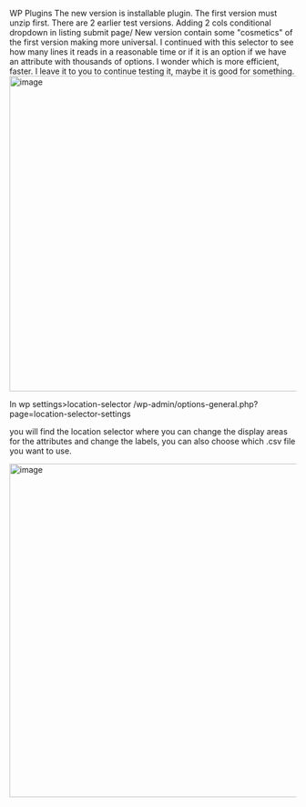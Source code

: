 WP Plugins
The new version is installable plugin.
The first version must unzip first. There are 2 earlier test versions.
Adding 2 cols conditional dropdown in listing submit page/
New version contain some "cosmetics" of the first version making more universal.
I continued with this selector to see how many lines
it reads in a reasonable time or if it is
an option if we have an attribute with thousands of options.
I wonder which is more efficient, faster.
I leave it to you to continue testing it, maybe it is good for something.
<img width="873" height="554" alt="image" src="https://github.com/user-attachments/assets/4880aa7b-3084-42a2-9ca0-086b8bab849d" />


In wp settings>location-selector
/wp-admin/options-general.php?page=location-selector-settings

you will find the location selector where you can change
the display areas for the attributes and change the labels,
you can also choose which .csv file you want to use.

<img width="1258" height="586" alt="image" src="https://github.com/user-attachments/assets/7b8c3784-d734-4b3e-b4db-0afcef5592e0" />

